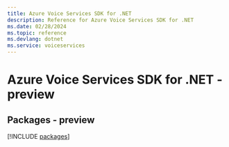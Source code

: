 ```yaml
---
title: Azure Voice Services SDK for .NET
description: Reference for Azure Voice Services SDK for .NET
ms.date: 02/28/2024
ms.topic: reference
ms.devlang: dotnet
ms.service: voiceservices
---
```

# Azure Voice Services SDK for .NET - preview
## Packages - preview
[!INCLUDE [packages](voice-services-index.md)]